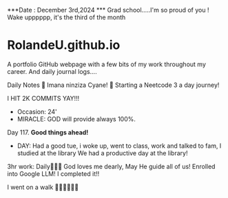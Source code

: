 ***Date : December 3rd,2024 *** Grad school.....I'm so proud of you ! Wake upppppp, it's the third of the month
# RolandeU.github.io

A portfolio GitHub webpage with a few bits of my work throughout my career. And daily journal logs....

Daily Notes
💚 Imana ninziza Cyane! 
💚 Starting a Neetcode 3 a day journey!

I HIT 2K COMMITS YAY!!!

- Occasion: 24'
- MIRACLE: GOD will provide always 100%.

Day 117. **Good things ahead!** 
- DAY: Had a good tue, i woke up, went to class, work and talked to fam, I studied at the library
We had a productive day at the library! 


3hr work: Daily💚💚💚
God loves me dearly, May He guide all of  us!
Enrolled into Google LLM! I completed it!!

I went on a walk 💚💚💚💚💚💚
